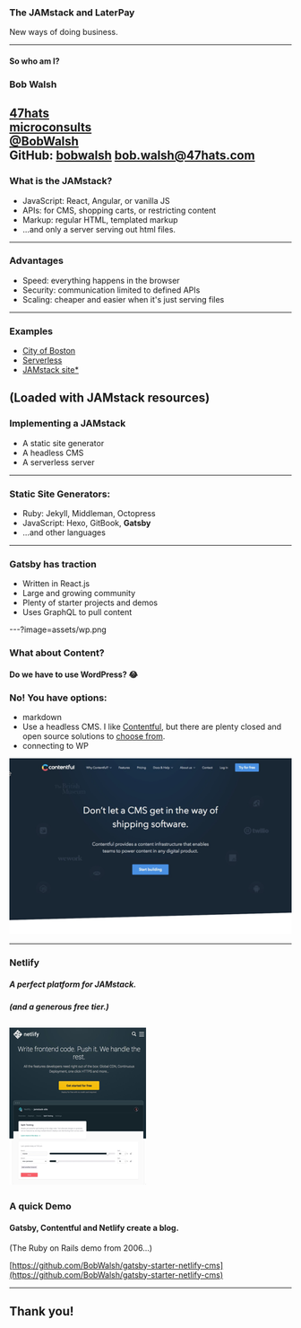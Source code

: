 ### The JAMstack and LaterPay 

New ways of doing business.

---
#### So who am I?

  ### Bob Walsh

  [47hats](https://47hats.com)<br/>
  [microconsults](https://microconsults.com)<br/>
  [@BobWalsh](https://twitter.com/BobWalsh)<br/>
  GitHub: [bobwalsh](https://github.com/BobWalsh)
  [bob.walsh@47hats.com](mailto:bob.walsh@47hats.com)
---

### What is the JAMstack?

- JavaScript: React, Angular, or vanilla JS
- APIs: for CMS, shopping carts, or restricting content
- Markup: regular HTML, templated markup
- ...and only a server serving out html files.

---
### Advantages

- Speed: everything happens in the browser
- Security: communication limited to defined APIs
- Scaling: cheaper and easier when it's just serving files
---

### Examples

- [City of Boston](https://budget.boston.gov/)
- [Serverless](https://serverless.com/)
- [JAMstack site*](https://jamstack.org/)

(Loaded with JAMstack resources)
---

### Implementing a JAMstack

- A static site generator
- A headless CMS
- A serverless server

---
### Static Site Generators:

- Ruby: Jekyll, Middleman, Octopress
- JavaScript: Hexo, GitBook, **Gatsby**
- ...and other languages

---
### Gatsby has traction

- Written in React.js
- Large and growing community
- Plenty of starter projects and demos
- Uses GraphQL to pull content


---?image=assets/wp.png

### What about Content?

#### Do we have to use WordPress? 😂

### No! You have options:

- markdown
- Use a headless CMS. I like [Contentful](https://www.contentful.com/), but there are plenty closed and open source solutions to [choose from](https://headlesscms.org/).
- connecting to WP

![Logo](assets/contentful.png)

---
### Netlify

##### A perfect platform for JAMstack.

##### (and a generous free tier.)

![Logo](assets/netlify.png)
---
### A quick Demo

#### Gatsby, Contentful and Netlify create a blog.

(The Ruby on Rails demo from 2006...)

[https://github.com/BobWalsh/gatsby-starter-netlify-cms](https://github.com/BobWalsh/gatsby-starter-netlify-cms)

---
## Thank you!
